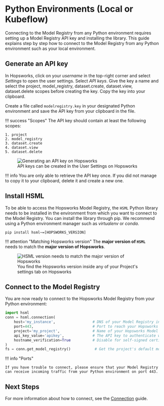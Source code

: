 # Python Environments (Local or Kubeflow)

Connecting to the Model Registry from any Python environment requires setting up a Model Registry API key and installing the library. This guide explains step by step how to connect to the Model Registry from any Python environment such as your local environment.

## Generate an API key

In Hopsworks, click on your *username* in the top-right corner and select *Settings* to open the user settings. Select *API keys*. Give the key a name and select the project, model_registry, dataset.create, dataset.view, dataset.delete scopes before creating the key. Copy the key into your clipboard.

Create a file called `modelregistry.key` in your designated Python environment and save the API key from your clipboard in the file.

!!! success "Scopes"
    The API key should contain at least the following scopes:

    1. project
    2. model_registry
    3. dataset.create
    4. dataset.view
    5. dataset.delete

<p align="center">
  <figure>
    <img src="../../../assets/images/api-key.png" alt="Generating an API key on Hopsworks">
    <figcaption>API keys can be created in the User Settings on Hopsworks</figcaption>
  </figure>
</p>

!!! info
    You are only able to retrieve the API key once. If you did not manage to copy it to your clipboard, delete it and create a new one.

## Install **HSML**

To be able to access the Hopsworks Model Registry, the `HSML` Python library needs to be installed in the environment from which you want to connect to the Model Registry. You can install the library through pip. We recommend using a Python environment manager such as *virtualenv* or *conda*.

```
pip install hsml~=[HOPSWORKS_VERSION]
```

!!! attention "Matching Hopsworks version"
    The **major version of `HSML`** needs to match the **major version of Hopsworks**.


<p align="center">
    <figure>
        <img src="../../assets/images/hopsworks-version.png" alt="HSML version needs to match the major version of Hopsworks">
        <figcaption>You find the Hopsworks version inside any of your Project's settings tab on Hopsworks</figcaption>
    </figure>
</p>

## Connect to the Model Registry

You are now ready to connect to the Hopsworks Model Registry from your Python environment:

```python
import hsml
conn = hsml.connection(
    host='my_instance',                 # DNS of your Model Registry instance
    port=443,                           # Port to reach your Hopsworks instance, defaults to 443
    project='my_project',               # Name of your Hopsworks Model Registry project
    api_key_value='apikey',             # The API key to authenticate with Hopsworks
    hostname_verification=True          # Disable for self-signed certificates
)
fs = conn.get_model_registry()           # Get the project's default model registry
```

!!! info "Ports"

    If you have trouble to connect, please ensure that your Model Registry can receive incoming traffic from your Python environment on port 443.

## Next Steps

For more information about how to connect, see the [Connection](../generated/project.md) guide.
